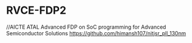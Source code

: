 # RVCE-FDP2
//AICTE ATAL Advanced FDP on SoC programming for Advanced Semiconductor Solutions
https://github.com/himansh107/nitjsr_pll_130nm
